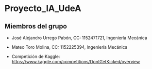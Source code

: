 # Proyecto_IA_UdeA
## Miembros del grupo

- José Alejandro Urrego Pabón, CC: 1152471721, Ingeniería Mecánica<br>
- Mateo Toro Molina, CC: 1152225394, Ingeniería Mecánica

- Competición de Kaggle: https://www.kaggle.com/competitions/DontGetKicked/overview
